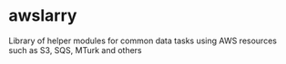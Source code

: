 # awslarry
Library of helper modules for common data tasks using AWS resources such as S3, SQS, MTurk and others

